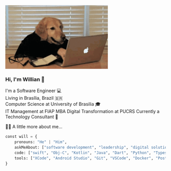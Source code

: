 <img align="center" height="200" width="auto" src="coding.gif"/>

### Hi, I'm Willian 👋

I'm a Software Engineer 💻\
Living in Brasília, Brazil 🇧🇷\
Computer Science at University of Brasilia 🎓\
IT Management at FIAP
MBA Digital Transformation at PUCRS
Currently a Technology Consultant 🚀

👨‍💻 A little more about me...

```python
const will = {
    pronouns: "He" | "Him",
    askMeAbout: ["software development", "leadership", "digital solutions", "software architect"],
    code: ["swift", "Obj-C", "Kotlin", "Java", "Dart", "Python", "Typescript", "Rust"],
    tools: ["XCode", "Android Studio", "Git", "VSCode", "Docker", "Postman", "Intellij"]
}
